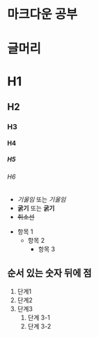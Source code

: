 # 마크다운 공부

# 글머리

# H1
## H2
### H3
#### H4
##### H5
###### H6

* *기울임* 또는 _기울임_
* **굵기** 또는 __굵기__
* ~~취소선~~

- 항목 1
  - 항목 2
    - 항목 3

## 순서 있는 숫자 뒤에 점
1. 단계1
2. 단계2
3. 단계3
   1. 단계 3-1
   2. 단계 3-2